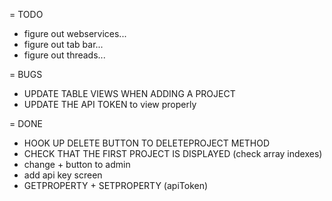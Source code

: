 = TODO
 * figure out webservices...
 * figure out tab bar...
 * figure out threads...

= BUGS
 * UPDATE TABLE VIEWS WHEN ADDING A PROJECT
 * UPDATE THE API TOKEN to view properly

= DONE
 * HOOK UP DELETE BUTTON TO DELETEPROJECT METHOD
 * CHECK THAT THE FIRST PROJECT IS DISPLAYED (check array indexes)
 * change + button to admin
 * add api key screen
 * GETPROPERTY + SETPROPERTY (apiToken)


